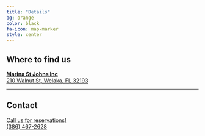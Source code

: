 ```yaml
---
title: "Details"
bg: orange
color: black
fa-icon: map-marker
style: center
---
```


## Where to find us

[**Marina St Johns Inc**<br />
210 Walnut St, Welaka, FL 32193](https://www.google.com/maps/place/210+Walnut+St,+Welaka,+FL+32193/)

-------------------------

## Contact

[Call us for reservations!<br />
(386) 467-2628](tel:386-467-2628)